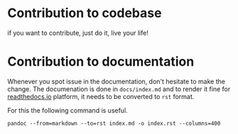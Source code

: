 # Contribution to codebase
if you want to contribute, just do it, live your life!

# Contribution to documentation
Whenever you spot issue in the documentation, don't hesitate to make the change. The documenation is done in `docs/index.md` and to render it fine for [readthedocs.io](https://kcli.readthedocs.io) platform, it needs to be converted to `rst` format.

For this the following command is useful.

```
pandoc --from=markdown --to=rst index.md -o index.rst --columns=400
```
